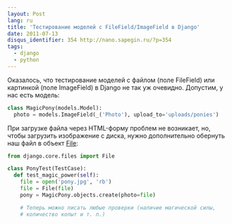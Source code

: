 ```yaml
---
layout: Post
lang: ru
title: 'Тестирование моделей с FileField/ImageField в Django'
date: 2011-07-13
disqus_identifier: 354 http://nano.sapegin.ru/?p=354
tags:
  - django
  - python
---
```


Оказалось, что тестирование моделей с файлом (поле FileField) или картинкой (поле ImageField) в Django не так уж очевидно. Допустим, у нас есть модель:

```python
class MagicPony(models.Model):
  photo = models.ImageField(_('Photo'), upload_to='uploads/ponies')
```

При загрузке файла через HTML-форму проблем не возникает, но, чтобы загрузить изображение с диска, нужно дополнительно обернуть наш файл в объект [File](https://docs.djangoproject.com/en/dev/ref/files/file/):

```python
from django.core.files import File

class PonyTest(TestCase):
  def test_magic_power(self):
    file = open('pony.jpg', 'rb')
    file = File(file)
    pony = MagicPony.objects.create(photo=file)

    # Теперь можно писать любые проверки (наличие магической силы,
    # количество копыт и т. п.)
```
